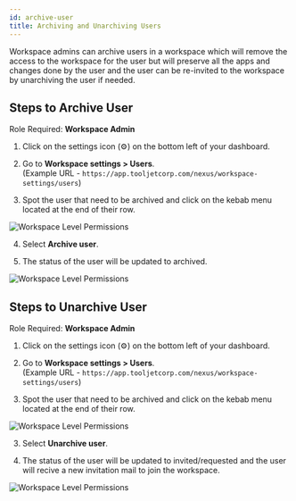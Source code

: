 ```yaml
---
id: archive-user
title: Archiving and Unarchiving Users
---
```


Workspace admins can archive users in a workspace which will remove the access to the workspace for the user but will preserve all the apps and changes done by the user and the user can be re-invited to the workspace by unarchiving the user if needed.

## Steps to Archive User

Role Required: **Workspace Admin** <br/>

1. Click on the settings icon (⚙️) on the bottom left of your dashboard.

2. Go to **Workspace settings > Users**. <br/> 
    (Example URL - `https://app.tooljetcorp.com/nexus/workspace-settings/users`)

3. Spot the user that need to be archived and click on the kebab menu located at the end of their row. 

<img className="screenshot-full" src="/img/user-management/onboard-user/archive-user/archive-user-menu.png" alt="Workspace Level Permissions" />

4. Select **Archive user**.

5. The status of the user will be updated to archived.

<img className="screenshot-full" src="/img/user-management/onboard-user/archive-user/archived-user.png" alt="Workspace Level Permissions" />

## Steps to Unarchive User

Role Required: **Workspace Admin** <br/>

1. Click on the settings icon (⚙️) on the bottom left of your dashboard.

2. Go to **Workspace settings > Users**. <br/> 
    (Example URL - `https://app.tooljetcorp.com/nexus/workspace-settings/users`)

3. Spot the user that need to be archived and click on the kebab menu located at the end of their row. 

<img className="screenshot-full" src="/img/user-management/onboard-user/archive-user/unarchive-user-menu.png" alt="Workspace Level Permissions" />

3. Select **Unarchive user**.

4. The status of the user will be updated to invited/requested and the user will recive a new invitation mail to join the workspace.

<img className="screenshot-full" src="/img/user-management/onboard-user/archive-user/unarchived-user.png" alt="Workspace Level Permissions" />
